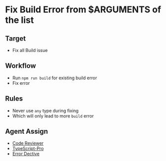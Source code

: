 # Fix Build Error from $ARGUMENTS of the list

## Target
- Fix all Build issue

## Workflow
- Run `npm run build` for existing build error
- Fix error

## Rules
- Never use `any` type during fixing
- Which will only lead to more `build` error

## Agent Assign
- [Code Reviewer](../agents/code-reviewer.md)
- [TypeScript-Pro](../agents/typescript-pro.md)
- [Error Dective](../agents/error-detective.md)